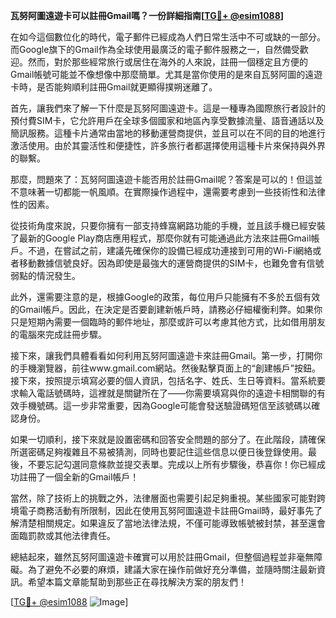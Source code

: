 **瓦努阿圖遠遊卡可以註冊Gmail嗎？一份詳細指南[[TG💪+ @esim1088](https://t.me/s/esim1088)]**

在如今這個數位化的時代，電子郵件已經成為人們日常生活中不可或缺的一部分。而Google旗下的Gmail作為全球使用最廣泛的電子郵件服務之一，自然備受歡迎。然而，對於那些經常旅行或居住在海外的人來說，註冊一個穩定且方便的Gmail帳號可能並不像想像中那麼簡單。尤其是當你使用的是來自瓦努阿圖的遠遊卡時，是否能夠順利註冊Gmail就更顯得撲朔迷離了。

首先，讓我們來了解一下什麼是瓦努阿圖遠遊卡。這是一種專為國際旅行者設計的預付費SIM卡，它允許用戶在全球多個國家和地區內享受數據流量、語音通話以及簡訊服務。這種卡片通常由當地的移動運營商提供，並且可以在不同的目的地進行激活使用。由於其靈活性和便捷性，許多旅行者都選擇使用這種卡片來保持與外界的聯繫。

那麼，問題來了：瓦努阿圖遠遊卡能否用於註冊Gmail呢？答案是可以的！但這並不意味著一切都能一帆風順。在實際操作過程中，還需要考慮到一些技術性和法律性的因素。

從技術角度來說，只要你擁有一部支持蜂窩網路功能的手機，並且該手機已經安裝了最新的Google Play商店應用程式，那麼你就有可能通過此方法來註冊Gmail帳戶。不過，在嘗試之前，建議先確保你的設備已經成功連接到可用的Wi-Fi網絡或者移動數據信號良好。因為即使是最強大的運營商提供的SIM卡，也難免會有信號弱點的情況發生。

此外，還需要注意的是，根據Google的政策，每位用戶只能擁有不多於五個有效的Gmail帳戶。因此，在決定是否要創建新帳戶時，請務必仔細權衡利弊。如果你只是短期內需要一個臨時的郵件地址，那麼或許可以考慮其他方式，比如借用朋友的電腦來完成註冊步驟。

接下來，讓我們具體看看如何利用瓦努阿圖遠遊卡來註冊Gmail。第一步，打開你的手機瀏覽器，前往www.gmail.com網站。然後點擊頁面上的“創建帳戶”按鈕。接下來，按照提示填寫必要的個人資訊，包括名字、姓氏、生日等資料。當系統要求輸入電話號碼時，這裡就是關鍵所在了——你需要填寫與你的遠遊卡相關聯的有效手機號碼。這一步非常重要，因為Google可能會發送驗證碼短信至該號碼以確認身份。

如果一切順利，接下來就是設置密碼和回答安全問題的部分了。在此階段，請確保所選密碼足夠複雜且不易被猜測，同時也要記住這些信息以便日後登錄使用。最後，不要忘記勾選同意條款並提交表單。完成以上所有步驟後，恭喜你！你已經成功註冊了一個全新的Gmail帳戶！

當然，除了技術上的挑戰之外，法律層面也需要引起足夠重視。某些國家可能對跨境電子商務活動有所限制，因此在使用瓦努阿圖遠遊卡註冊Gmail時，最好事先了解清楚相關規定。如果違反了當地法律法規，不僅可能導致帳號被封禁，甚至還會面臨罰款或其他法律責任。

總結起來，雖然瓦努阿圖遠遊卡確實可以用於註冊Gmail，但整個過程並非毫無障礙。為了避免不必要的麻煩，建議大家在操作前做好充分準備，並隨時關注最新資訊。希望本篇文章能幫助到那些正在尋找解決方案的朋友們！

[[TG💪+ @esim1088](https://t.me/s/esim1088) ![Image](https://i.postimg.cc/4NQfJmqS/Snipaste-2025-05-13-00-14-12.png)]